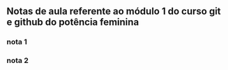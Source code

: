 ## Notas de aula referente ao módulo 1 do curso git e github do potência feminina


### nota 1

### nota 2